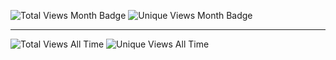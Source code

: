 ![Total Views Month Badge](https://img.shields.io/badge/Total%20V%20Per%20Month-2200-blue)
![Unique Views Month Badge](https://img.shields.io/badge/Unique%20V%20Per%20Month-338-green)

-----

![Total Views All Time](https://img.shields.io/badge/Total%20Views%20All%20Time-3603-blue)
![Unique Views All Time](https://img.shields.io/badge/Unique%20Views%20All%20Time-250-blue)
